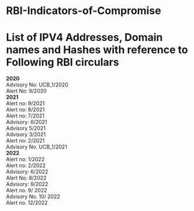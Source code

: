 # RBI-Indicators-of-Compromise
# List of IPV4 Addresses, Domain names and Hashes with reference to Following RBI circulars  
**2020**    
Advisory No: UCB_1/2020     
Alert No: 9/2020  
**2021**  
Alert no: 9/2021   
Alert no: 8/2021   
Alert no: 7/2021   
Advisory: 6/2021   
Advisory 5/2021  
Advisory 3/2021   
Alert no: 2/2021   
Advisory No. UCB_1/2021  
**2022**  
Alert no: 1/2022  
Alert no: 2/2022  
Advisory: 6/2022  
Alert No: 8/2022  
Advisory: 9/2022  
Alert no. 9/ 2022  
Advisory No. 10/ 2022  
Alert no. 12/2022

